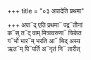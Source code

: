 +++
title = "०३ अपादेति प्रथमा"

+++
अपा᳓द् एति प्रथमा᳓ पद्व᳓तीनां  
क᳓स् त᳓द् वाम् मित्रावरुणा᳓ चिकेत  
ग᳓र्भो भार᳓म् भरति आ᳓ चिद् अस्य  
ऋत᳓म् पि᳓पर्ति अ᳓नृतं नि᳓ तारीत्